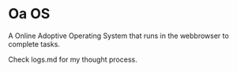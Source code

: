 # Oa OS

A Online Adoptive Operating System that runs in the webbrowser to complete tasks.

Check logs.md for my thought process.
